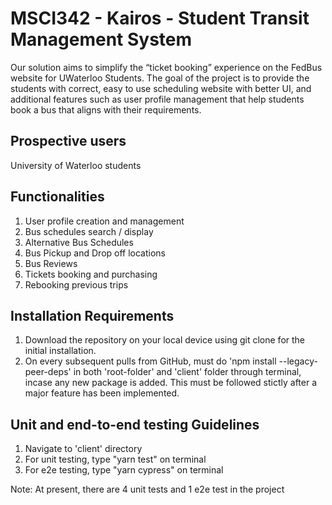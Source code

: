 # MSCI342 - Kairos - Student Transit Management System
Our solution aims to simplify the “ticket booking” experience on the FedBus website for UWaterloo Students. The goal of the project is to provide the students with correct, easy to use scheduling website with better UI, and additional features such as user profile management that help students book a bus that aligns with their requirements. 


##  Prospective users
University of Waterloo students


## Functionalities
1. User profile creation and management
2. Bus schedules search / display
3. Alternative Bus Schedules
4. Bus Pickup and Drop off locations
5. Bus Reviews
6. Tickets booking and purchasing
7. Rebooking previous trips


## Installation Requirements
1. Download the repository on your local device using git clone for the initial installation.
2. On every subsequent pulls from GitHub, must do 'npm install --legacy-peer-deps' in both 'root-folder' and 'client' folder through terminal, incase any new package is added. This must be followed stictly after a major feature has been implemented.  


## Unit and end-to-end testing Guidelines
1. Navigate to 'client' directory
2. For unit testing, type "yarn test" on terminal
3. For e2e testing, type "yarn cypress" on terminal

Note: At present, there are 4 unit tests and 1 e2e test in the project
